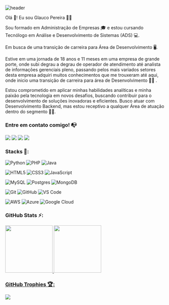 ![header](https://capsule-render.vercel.app/api?type=soft&height=100&color=212121&text=Glauco%20Pereira&reversal=false&textBg=false&fontColor=fff&fontAlign=50&stroke=e4e4e4&strokeWidth=0&rotate=0&descAlign=0&descAlignY=0&fontAlignY=55)

Olá :wave:! Eu sou Glauco Pereira :person_bald:

Sou formado em Administração de Empresas 🎓 e estou cursando Tecnólogo em Análise e Desenvolvimento de Sistemas (ADS) 💻.

Em busca de uma transição de carreira para Área de Desenvolvimento :desktop_computer:.

Estive em uma jornada de 18 anos e 11 meses em uma empresa de grande porte, onde subi degrau a degrau de operador de atendimento até analista de informações gerenciais pleno, passando pelos mais variados setores desta empresa adquiri muitos conhecimentos que me trouxeram até aqui, onde inicio uma transição de carreira para área de Desenvolvimento :woman_technologist:	.

Estou comprometido em aplicar minhas habilidades analíticas e minha paixão pela tecnologia em novos desafios, buscando contribuir para o desenvolvimento de soluções inovadoras e eficientes. Busco atuar com Desenvolvimento Backend, mas estou receptivo a qualquer Área de atuação dentro do segmento :fist_right::fist_left:.


### Entre em contato comigo! 📭
<div>
  <a href="https://glaucopereira.com" target="_blank"><img src="https://img.shields.io/badge/Portfólio-e4e4e4?style=for-the-badge&logo=educative&logoColor=262626" target="_blank"></a>
  <a href="mailto:eu@glaucopereira.com?subject=Podemos conversar?&body=Olá Glauco," target="_blank"><img src="https://img.shields.io/badge/Mail-00A1F1?style=for-the-badge&logo=mailgun&logoColor=white" target="_blank"></a>
  <a href="https://www.linkedin.com/in/glaucopereira/" target="_blank"><img src="https://img.shields.io/badge/-LinkedIn-%230077B5?style=for-the-badge&logo=linkedin&logoColor=white" target="_blank"></a>
  <a href="https://www.twitch.tv/gpereirajpa" target="_blank"><img src="https://img.shields.io/badge/Twitch-9146FF?style=for-the-badge&logo=twitch&logoColor=white" target="_blank"></a>
</div>

### Stacks 🔧:

![Python](https://img.shields.io/badge/python-%233776AB.svg?style=for-the-badge&logo=python&logoColor=white)
![PHP](https://img.shields.io/badge/php-%23777BB4.svg?style=for-the-badge&logo=php&logoColor=white)
![Java](https://img.shields.io/badge/java-%23ED8B00.svg?style=for-the-badge&logo=openjdk&logoColor=white)

![HTML5](https://img.shields.io/badge/html5-%23E34F26.svg?style=for-the-badge&logo=html5&logoColor=white)
![CSS3](https://img.shields.io/badge/css3-%231572B6.svg?style=for-the-badge&logo=css3&logoColor=white)
![JavaScript](https://img.shields.io/badge/javascript-%23323330.svg?style=for-the-badge&logo=javascript&logoColor=%23F7DF1E)

![MySQL](https://img.shields.io/badge/mysql-%2300f.svg?style=for-the-badge&logo=mysql&logoColor=white)
![Postgres](https://img.shields.io/badge/postgres-%23316192.svg?style=for-the-badge&logo=postgresql&logoColor=white)
![MongoDB](https://img.shields.io/badge/mongodb-%2347A248.svg?style=for-the-badge&logo=mongodb&logoColor=white)

![Git](https://img.shields.io/badge/git-%23F05033.svg?style=for-the-badge&logo=git&logoColor=white)
![GitHub](https://img.shields.io/badge/github-%23121011.svg?style=for-the-badge&logo=github&logoColor=white)
![VS Code](https://img.shields.io/badge/VS%20Code-0078d7.svg?style=for-the-badge&logo=visual-studio-code&logoColor=white)

![AWS](https://img.shields.io/badge/aws-%23FF9900.svg?style=for-the-badge&logo=amazon-aws&logoColor=white)
![Azure](https://img.shields.io/badge/azure-%230072C6.svg?style=for-the-badge&logo=microsoft-azure&logoColor=white)
![Google Cloud](https://img.shields.io/badge/Google%20Cloud-%234285F4.svg?style=for-the-badge&logo=google-cloud&logoColor=white)


### GitHub Stats ⚡:

<div>
  <a href="https://github.com/gpereira86">
  <img height="150em" src="https://github-readme-stats.vercel.app/api/top-langs/?username=gpereira86&layout=compact&langs_count=7&theme=dracula"/>
  <img height="150em" src="https://github-readme-stats.vercel.app/api?username=gpereira86&show_icons=true&theme=dracula"/>
    
</div>

### GitHub Trophies :trophy::

![](https://github-profile-trophy.vercel.app/?username=gpereira86&theme=monokai&no-frame=true&no-bg=false&margin-w=4)
